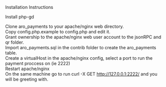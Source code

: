 Installation Instructions

Install php-gd

Clone aro_payments to your apache/nginx web directory.<br>
Copy config.php.example to config.php and edit it.<br>
Grant ownership to the apache/nginx web user account to the jsonRPC and qr folder.<br>
Import aro_payments.sql in the contrib folder to create the aro_payments table.<br>
Create a virtualHost in the apache/nginx config, select a port to run the payment proccess on (ie 2222)<br>
Restart apache/nginx<br>
On the same machine go to run curl -X GET http://127.0.0.1:2222/ and you will be greeting with.



